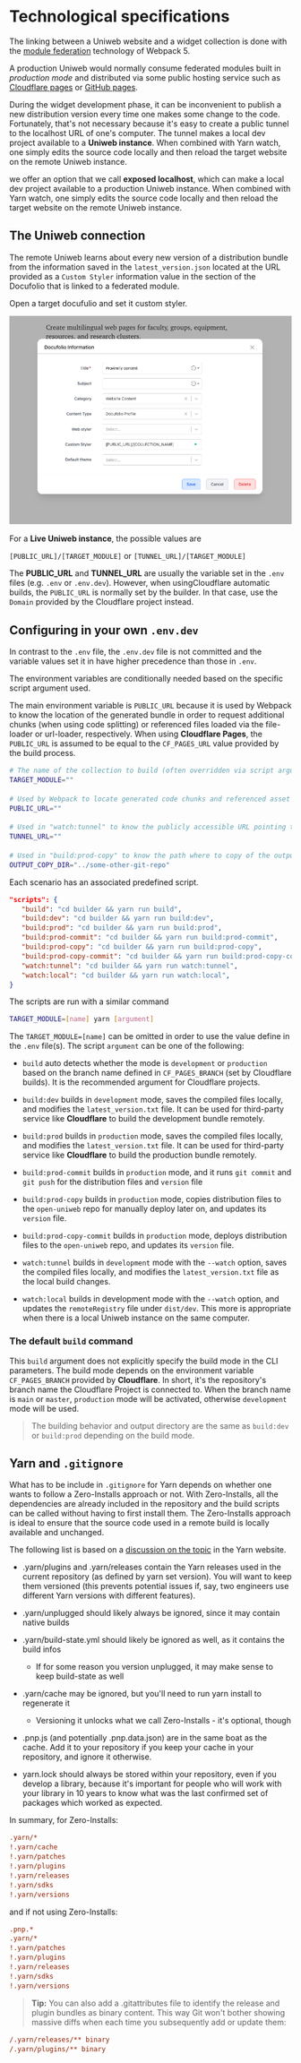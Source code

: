 # Technological specifications

The linking between a Uniweb website and a widget collection is done with the [module federation](https://webpack.js.org/concepts/module-federation/) technology of Webpack 5.

A production Uniweb would normally consume federated modules built in _production mode_ and distributed via some public hosting service such as [Cloudflare pages](https://pages.cloudflare.com/) or [GitHub pages](https://pages.github.com/).

During the widget development phase, it can be inconvenient to publish a new distribution version every time one makes some change to the code. Fortunately, that's not necessary because it's easy to create a public tunnel to the localhost URL of one's computer. The tunnel makes a local dev project available to a **Uniweb instance**. When combined with Yarn watch, one simply edits the source code locally and then reload the target website on the remote Uniweb instance.

we offer an option that we call **exposed localhost**, which can make a local dev project available to a production Uniweb instance. When combined with Yarn watch, one simply edits the source code locally and then reload the target website on the remote Uniweb instance.

## The Uniweb connection

The remote Uniweb learns about every new version of a distribution bundle from the information saved in the `latest_version.json` located at the URL provided as a `Custom Styler` information value in the section of the Docufolio that is linked to a federated module.

Open a target docufulio and set it custom styler.

![img.jpg](assets/docufolioInfo.png)

For a **Live Uniweb instance**, the possible values are

`[PUBLIC_URL]/[TARGET_MODULE]` or `[TUNNEL_URL]/[TARGET_MODULE]`

The **PUBLIC_URL** and **TUNNEL_URL** are usually the variable set in the `.env` files (e.g. `.env` or `.env.dev`). However, when usingCloudflare automatic builds, the `PUBLIC_URL` is normally set by the builder. In that case, use the `Domain` provided by the Cloudflare project instead.

## Configuring in your own `.env.dev`

In contrast to the `.env` file, the `.env.dev` file is not committed and the variable values set it in have higher precedence than those in `.env`.

The environment variables are conditionally needed based on the specific script argument used.

The main environment variable is `PUBLIC_URL` because it is used by Webpack to know the location of the generated bundle in order to request additional chunks (when using code splitting) or referenced files loaded via the file-loader or url-loader, respectively. When using **Cloudflare Pages**, the `PUBLIC_URL` is assumed to be equal to the `CF_PAGES_URL` value provided by the build process.

```bash
# The name of the collection to build (often overridden via script arguments)
TARGET_MODULE=""

# Used by Webpack to locate generated code chunks and referenced asset files
PUBLIC_URL=""

# Used in "watch:tunnel" to know the publicly accessible URL pointing to localhost
TUNNEL_URL=""

# Used in "build:prod-copy" to know the path where to copy of the output bundle
OUTPUT_COPY_DIR="../some-other-git-repo"
```

Each scenario has an associated predefined script.

```json
"scripts": {
   "build": "cd builder && yarn run build",
   "build:dev": "cd builder && yarn run build:dev",
   "build:prod": "cd builder && yarn run build:prod",
   "build:prod-commit": "cd builder && yarn run build:prod-commit",
   "build:prod-copy": "cd builder && yarn run build:prod-copy",
   "build:prod-copy-commit": "cd builder && yarn run build:prod-copy-commit",
   "watch:tunnel": "cd builder && yarn run watch:tunnel",
   "watch:local": "cd builder && yarn run watch:local",
}
```

The scripts are run with a similar command

```bash
TARGET_MODULE=[name] yarn [argument]
```

The `TARGET_MODULE=[name]` can be omitted in order to use the value define in the `.env` file(s). The script `argument` can be one of the following:

- `build` auto detects whether the mode is `development` or `production` based on the branch name defined in `CF_PAGES_BRANCH` (set by Cloudflare builds). It is the recommended argument for Cloudflare projects.

-  `build:dev` builds in `development` mode, saves the compiled files locally, and modifies the `latest_version.txt` file. It can be used for third-party service like **Cloudflare** to build the development bundle remotely.

-  `build:prod` builds in `production` mode, saves the compiled files locally, and modifies the `latest_version.txt` file. It can be used for third-party service like **Cloudflare** to build the production bundle remotely.

-  `build:prod-commit` builds in `production` mode, and it runs `git commit` and `git push` for the distribution files and `version` file

-   `build:prod-copy` builds in `production` mode, copies distribution files to the `open-uniweb` repo for manually deploy later on, and updates its `version` file.

-   `build:prod-copy-commit` builds in `production` mode, deploys distribution files to the `open-uniweb` repo, and updates its `version` file.

-   `watch:tunnel` builds in `development` mode with the `--watch` option, saves the compiled files locally, and modifies the `latest_version.txt` file as the local build changes.

-   `watch:local` builds in development mode with the `--watch` option, and updates the `remoteRegistry` file under `dist/dev`. This more is appropriate when there is a local Uniweb instance on the same computer.

### The default `build` command

This `build` argument does not explicitly specify the build mode in the CLI parameters. The build mode depends on the environment variable `CF_PAGES_BRANCH` provided by **Cloudflare**. In short, it's the repository's branch name the Cloudflare Project is connected to. When the branch name is `main` or `master`, `production` mode will be activated, otherwise `development` mode will be used.

> The building behavior and output directory are the same as `build:dev` or `build:prod` depending on the build mode.

## Yarn and `.gitignore`

What has to be include in `.gitignore` for Yarn depends on whether one wants to follow a Zero-Installs approach or not. With Zero-Installs, all the dependencies are already included in the repository and the build scripts can be called without having to first install them. The Zero-Installs approach is ideal to ensure that the source code used in a remote build is locally available and unchanged.

The following list is based on a [discussion on the topic](https://next.yarnpkg.com/getting-started/qa#which-files-should-be-gitignored) in the Yarn website.

- .yarn/plugins and .yarn/releases contain the Yarn releases used in the current repository (as defined by yarn set version). You will want to keep them versioned (this prevents potential issues if, say, two engineers use different Yarn versions with different features).

- .yarn/unplugged should likely always be ignored, since it may contain native builds

- .yarn/build-state.yml should likely be ignored as well, as it contains the build infos

  - If for some reason you version unplugged, it may make sense to keep build-state as well

- .yarn/cache may be ignored, but you'll need to run yarn install to regenerate it

  - Versioning it unlocks what we call Zero-Installs - it's optional, though
  
- .pnp.js (and potentially .pnp.data.json) are in the same boat as the cache. Add it to your repository if you keep your cache in your repository, and ignore it otherwise.

- yarn.lock should always be stored within your repository, even if you develop a library, because it's important for people who will work with your library in 10 years to know what was the last confirmed set of packages which worked as expected.

In summary, for Zero-Installs:

```ini
.yarn/*
!.yarn/cache
!.yarn/patches
!.yarn/plugins
!.yarn/releases
!.yarn/sdks
!.yarn/versions
```

and if not using Zero-Installs:

```ini
.pnp.*
.yarn/*
!.yarn/patches
!.yarn/plugins
!.yarn/releases
!.yarn/sdks
!.yarn/versions
```

> **Tip:** You can also add a .gitattributes file to identify the release and plugin bundles as binary content. This way Git won't bother showing massive diffs when each time you subsequently add or update them:

```ini
/.yarn/releases/** binary
/.yarn/plugins/** binary
```
